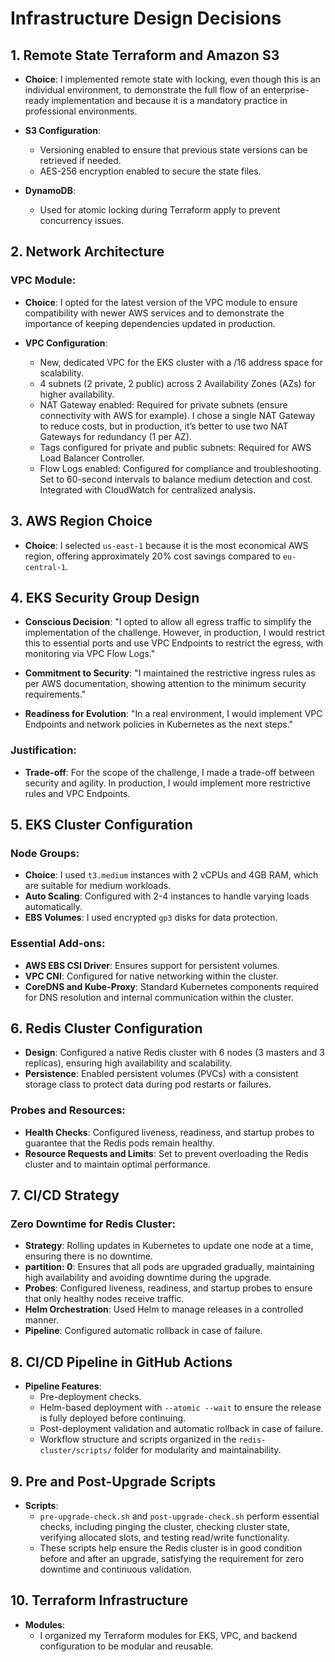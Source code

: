 # Infrastructure Design Decisions

## 1. Remote State Terraform and Amazon S3

- **Choice**: I implemented remote state with locking, even though this is an individual environment, to demonstrate the full flow of an enterprise-ready implementation and because it is a mandatory practice in professional environments.

- **S3 Configuration**:
  - Versioning enabled to ensure that previous state versions can be retrieved if needed.
  - AES-256 encryption enabled to secure the state files.
  
- **DynamoDB**:
  - Used for atomic locking during Terraform apply to prevent concurrency issues.

## 2. Network Architecture

### VPC Module:
- **Choice**: I opted for the latest version of the VPC module to ensure compatibility with newer AWS services and to demonstrate the importance of keeping dependencies updated in production.
  
- **VPC Configuration**:
  - New, dedicated VPC for the EKS cluster with a /16 address space for scalability.
  - 4 subnets (2 private, 2 public) across 2 Availability Zones (AZs) for higher availability.
  - NAT Gateway enabled: Required for private subnets (ensure connectivity with AWS for example). I chose a single NAT Gateway to reduce costs, but in production, it’s better to use two NAT Gateways for redundancy (1 per AZ).
  - Tags configured for private and public subnets: Required for AWS Load Balancer Controller.
  - Flow Logs enabled: Configured for compliance and troubleshooting. Set to 60-second intervals to balance medium detection and cost. Integrated with CloudWatch for centralized analysis.

## 3. AWS Region Choice

- **Choice**: I selected `us-east-1` because it is the most economical AWS region, offering approximately 20% cost savings compared to `eu-central-1`.

## 4. EKS Security Group Design

- **Conscious Decision**: "I opted to allow all egress traffic to simplify the implementation of the challenge. However, in production, I would restrict this to essential ports and use VPC Endpoints to restrict the egress, with monitoring via VPC Flow Logs."
  
- **Commitment to Security**: "I maintained the restrictive ingress rules as per AWS documentation, showing attention to the minimum security requirements."

- **Readiness for Evolution**: "In a real environment, I would implement VPC Endpoints and network policies in Kubernetes as the next steps."

### Justification:
- **Trade-off**: For the scope of the challenge, I made a trade-off between security and agility. In production, I would implement more restrictive rules and VPC Endpoints.

## 5. EKS Cluster Configuration

### Node Groups:
- **Choice**: I used `t3.medium` instances with 2 vCPUs and 4GB RAM, which are suitable for medium workloads.
- **Auto Scaling**: Configured with 2-4 instances to handle varying loads automatically.
- **EBS Volumes**: I used encrypted `gp3` disks for data protection.

### Essential Add-ons:
- **AWS EBS CSI Driver**: Ensures support for persistent volumes.
- **VPC CNI**: Configured for native networking within the cluster.
- **CoreDNS and Kube-Proxy**: Standard Kubernetes components required for DNS resolution and internal communication within the cluster.

## 6. Redis Cluster Configuration

- **Design**: Configured a native Redis cluster with 6 nodes (3 masters and 3 replicas), ensuring high availability and scalability.
- **Persistence**: Enabled persistent volumes (PVCs) with a consistent storage class to protect data during pod restarts or failures.

### Probes and Resources:
- **Health Checks**: Configured liveness, readiness, and startup probes to guarantee that the Redis pods remain healthy.
- **Resource Requests and Limits**: Set to prevent overloading the Redis cluster and to maintain optimal performance.

## 7. CI/CD Strategy

### Zero Downtime for Redis Cluster:
- **Strategy**: Rolling updates in Kubernetes to update one node at a time, ensuring there is no downtime.
- **partition: 0**: Ensures that all pods are upgraded gradually, maintaining high availability and avoiding downtime during the upgrade.
- **Probes**: Configured liveness, readiness, and startup probes to ensure that only healthy nodes receive traffic.
- **Helm Orchestration**: Used Helm to manage releases in a controlled manner.
- **Pipeline**: Configured automatic rollback in case of failure.

## 8. CI/CD Pipeline in GitHub Actions

- **Pipeline Features**:
  - Pre-deployment checks.
  - Helm-based deployment with `--atomic --wait` to ensure the release is fully deployed before continuing.
  - Post-deployment validation and automatic rollback in case of failure.
  - Workflow structure and scripts organized in the `redis-cluster/scripts/` folder for modularity and maintainability.

## 9. Pre and Post-Upgrade Scripts

- **Scripts**: 
  - `pre-upgrade-check.sh` and `post-upgrade-check.sh` perform essential checks, including pinging the cluster, checking cluster state, verifying allocated slots, and testing read/write functionality.
  - These scripts help ensure the Redis cluster is in good condition before and after an upgrade, satisfying the requirement for zero downtime and continuous validation.

## 10. Terraform Infrastructure

- **Modules**:
  - I organized my Terraform modules for EKS, VPC, and backend configuration to be modular and reusable.